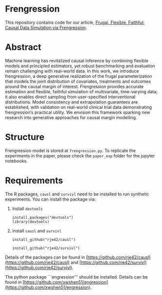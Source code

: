 # Frengression
This repository contains code for our article, [Frugal, Flexible, Faithful: Causal Data Simulation via Frengression](https://arxiv.org/abs/2508.01018).

# Abstract
Machine learning has revitalized causal inference by combining flexible models and principled estimators, yet robust benchmarking and evaluation remain challenging with real-world data. In this work, we introduce frengression, a deep generative realization of the frugal parameterization that models the joint distribution of covariates, treatments and outcomes around the causal margin of interest. Frengression provides accurate estimation and flexible, faithful simulation of multivariate, time-varying data; it also enables direct sampling from user-specified interventional distributions. Model consistency and extrapolation guarantees are established, with validation on real-world clinical trial data demonstrating frengression’s practical utility. We envision this framework sparking new research into generative approaches for causal margin modelling.

# Structure
Frengression model is stored at ```frengression.py```.  To replicate the experiments in the paper, please check the ```paper_exp``` folder for the jupyter notebooks.

# Requirements
The R packages, ```causl``` and ```survivl``` need to be installed to run synthetic experiments. You can install the package via:
1. Install ```devtools```
   ```
   install.packages("devtools")
   library(devtools)
   ```
2. Install ```causl``` and ```survivl```
   ```
   install_github("rje42/causl")

   install_github("rje42/survivl")
   ```
Details of the packages can be found in [https://github.com/rje42/causl](https://github.com/rje42/causl) and [https://github.com/rje42/survivl](https://github.com/rje42/survivl).

The python package ```engression''' should be installed. Details can be found in [https://github.com/xwshen51/engression](https://github.com/xwshen51/engression).

